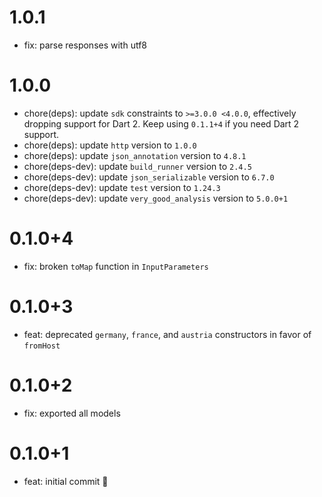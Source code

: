 # 1.0.1

- fix: parse responses with utf8

# 1.0.0

- chore(deps): update `sdk` constraints to `>=3.0.0 <4.0.0`, effectively dropping support for Dart 2. Keep using `0.1.1+4` if you need Dart 2 support.
- chore(deps): update `http` version to `1.0.0`
- chore(deps): update `json_annotation` version to `4.8.1`
- chore(deps-dev): update `build_runner` version to `2.4.5`
- chore(deps-dev): update `json_serializable` version to `6.7.0`
- chore(deps-dev): update `test` version to `1.24.3`
- chore(deps-dev): update `very_good_analysis` version to `5.0.0+1`

# 0.1.0+4

- fix: broken `toMap` function in `InputParameters`

# 0.1.0+3

- feat: deprecated `germany`, `france`, and `austria` constructors in favor of `fromHost`

# 0.1.0+2

- fix: exported all models

# 0.1.0+1

- feat: initial commit 🎉
